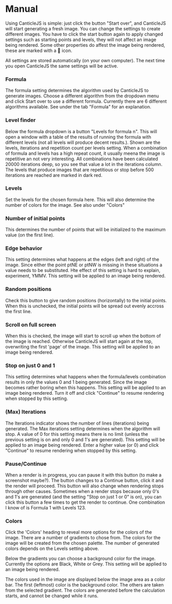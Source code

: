 # Manual

Using CanticleJS is simple: just click the button "Start over", and CanticleJS will start generating a fresh image. You can change the settings to create different images. You have to click the start button again to apply changed settings such as starting points and levels, they will not affect an image being rendered. Some other properties do affest the image being rendered, these are marked with a <span class="icon">📍</span> icon.

All settings are stored automatically (on your own computer). The next time you open CanticleJS the same settings will be active.

### Formula

The formula setting determines the algorithm used by CanticleJS to generate images. Choose a different algorithm from the dropdown menu and click Start over to use a different formula. Currently there are 6 different algorithms available. See under the tab "Formula" for an explanation. 

### Level finder

Below the formula dropdown is a button "Levels for formula n". This will open a window with a table of the results of running the formula with different levels (not all levels will produce decent results.). Shown are the levels, iterations and repetition count per levels setting. When a combination of formula and levels has a high repeat count, it usually meena the image is repetitive an not very interesting. All combinations have been calculated 20000 iterations deep, so you see that value a lot in the iterations column. 
The levels that produce images that are repetitious or stop before 500 iterations are reached are marked in dark red.

### Levels

Set the levels for the chosen formula here. This will also determine the number of colors for the image. See also under "Colors"

### Number of initial points

This determines the number of points that will be initialized to the maximum value (on the first line).

### Edge behavior

This setting determines what happens at the edges (left and right) of the image. Since either the point ptNE or ptNW is missing in these situations a value needs to be substituted. Hte effect of this setting is hard to explain, experiment, YMMV. This setting will be applied to an image being rendered.

### Random positions

Check this button to give random positions (horizontally) to the initial points. When this is unchecked, the initial points will be spread out evenly accross the first line. 

### Scroll on full screen

When this is checked, the image will start to scroll up when the bottom of the image is reached. Otherwise CanticleJS will start again at the top, overwriting the first 'page' of the image.  This setting will be applied to an image being rendered.

### Stop on just 0 and 1

This setting determines what happens when the formula/levels combination results in only the values 0 and 1 being generated. Since the image becomes rather boring when this happens. This setting will be applied to an image being rendered. Turn it off and click "Continue" to resume rendering when stopped by this setting.

### (Max) Iterations

The Iterations indicator shows the number of lines (iterations) being generated. The Max iterations setting determines when the algorithm will stop. A value of 0 for this setting means there is no limit (unless the previous setting is on and only 0 and 1's are generated).  This setting will be applied to an image being rendered. Enter a higher value (or 0) and click "Continue" to resume rendering when stopped by this setting.

### Pause/Continue

When a render is in progress, you can pause it with this button (to make a screenshot maybe?). The button changes to a Continue button, click it and the render will proceed. This button will also change when rendering stops through other causes.
Sometimes when a render stops because only 0's and 1's are generated (and the setting "Stop on just 1 or 0" is on), you can click this button a few times to get the render to continue. One combination I know of is Formula 1 with Levels 123.

### Colors

Click the 'Colors' heading to reveal more options for the colors of the image. There are a number of gradients to chose from. The colors for the image will be created from the chosen palette. The number of generated colors depends on the Levels setting above.

Below the gradients you can choose a background color for the image. Currently the options are Black, White or Grey.  This setting will be applied to an image being rendered.

The colors used in the image are displayed below the image area as a color bar. The first (leftmost) color is the background color. The others are taken from the selected gradient. The colors are generated before the calculation starts, and cannot be changed while it runs.

